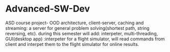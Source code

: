 # Advanced-SW-Dev
ASD course project- OOD architecture, client-server, caching and streaming: a server for general problem solving(shortest path, string reversing, etc).
during this semester will add: interpeter, multi-threading, GUI(desktop app) :interpeter for a flight simulator, will read commands from client and interpet them to the flight simulator for online results.
